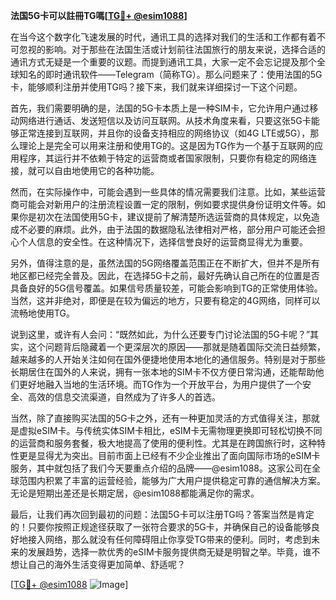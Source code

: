 **法国5G卡可以註冊TG嗎[[TG💪+ @esim1088](https://t.me/s/esim1088)]**

在当今这个数字化飞速发展的时代，通讯工具的选择对我们的生活和工作都有着不可忽视的影响。对于那些在法国生活或计划前往法国旅行的朋友来说，选择合适的通讯方式无疑是一个重要的议题。而提到通讯工具，大家一定不会忘记提及那个全球知名的即时通讯软件——Telegram（简称TG）。那么问题来了：使用法国的5G卡，能够顺利注册并使用TG吗？接下来，我们就来详细探讨一下这个问题。

首先，我们需要明确的是，法国的5G卡本质上是一种SIM卡，它允许用户通过移动网络进行通话、发送短信以及访问互联网。从技术角度来看，只要这张5G卡能够正常连接到互联网，并且你的设备支持相应的网络协议（如4G LTE或5G），那么理论上是完全可以用来注册和使用TG的。这是因为TG作为一个基于互联网的应用程序，其运行并不依赖于特定的运营商或者国家限制，只要你有稳定的网络连接，就可以自由地使用它的各种功能。

然而，在实际操作中，可能会遇到一些具体的情况需要我们注意。比如，某些运营商可能会对新用户的注册流程设置一定的限制，例如要求提供身份证明文件等。如果你是初次在法国使用5G卡，建议提前了解清楚所选运营商的具体规定，以免造成不必要的麻烦。此外，由于法国的数据隐私法律相对严格，部分用户可能还会担心个人信息的安全性。在这种情况下，选择信誉良好的运营商显得尤为重要。

另外，值得注意的是，虽然法国的5G网络覆盖范围正在不断扩大，但并不是所有地区都已经完全普及。因此，在选择5G卡之前，最好先确认自己所在的位置是否具备良好的5G信号覆盖。如果信号质量较差，可能会影响到TG的正常使用体验。当然，这并非绝对，即便是在较为偏远的地方，只要有稳定的4G网络，同样可以流畅地使用TG。

说到这里，或许有人会问：“既然如此，为什么还要专门讨论法国的5G卡呢？”其实，这个问题背后隐藏着一个更深层次的原因——那就是随着国际交流日益频繁，越来越多的人开始关注如何在国外便捷地使用本地化的通信服务。特别是对于那些长期居住在国外的人来说，拥有一张本地的SIM卡不仅方便日常沟通，还能帮助他们更好地融入当地的生活环境。而TG作为一个开放平台，为用户提供了一个安全、高效的信息交流渠道，自然成为了许多人的首选。

当然，除了直接购买法国的5G卡之外，还有一种更加灵活的方式值得关注，那就是虚拟eSIM卡。与传统实体SIM卡相比，eSIM卡无需物理更换即可轻松切换不同的运营商和服务套餐，极大地提高了使用的便利性。尤其是在跨国旅行时，这种特性更是显得尤为突出。目前市面上已经有不少企业推出了面向国际市场的eSIM卡服务，其中就包括了我们今天要重点介绍的品牌——@esim1088。这家公司在全球范围内积累了丰富的运营经验，能够为广大用户提供稳定可靠的通信解决方案。无论是短期出差还是长期定居，@esim1088都能满足你的需求。

最后，让我们再次回到最初的问题：法国5G卡可以注册TG吗？答案当然是肯定的！只要你按照正规途径获取了一张符合要求的5G卡，并确保自己的设备能够良好地接入网络，那么就没有任何障碍阻止你享受TG带来的便利。同时，考虑到未来的发展趋势，选择一款优秀的eSIM卡服务提供商无疑是明智之举。毕竟，谁不想让自己的海外生活变得更加简单、舒适呢？

[[TG💪+ @esim1088](https://t.me/s/esim1088) ![Image](https://i.postimg.cc/4NQfJmqS/Snipaste-2025-05-13-00-14-12.png)]